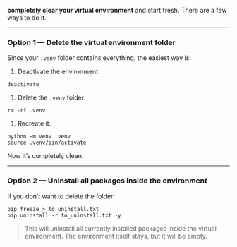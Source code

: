 **completely clear your virtual environment** and start fresh. There are a few ways to do it.

------

### **Option 1 — Delete the virtual environment folder**

Since your `.venv` folder contains everything, the easiest way is:

1. Deactivate the environment:

```
deactivate
```

1. Delete the `.venv` folder:

```
rm -rf .venv
```

1. Recreate it:

```
python -m venv .venv
source .venv/bin/activate
```

Now it’s completely clean.

------

### **Option 2 — Uninstall all packages inside the environment**

If you don’t want to delete the folder:

```
pip freeze > to_uninstall.txt
pip uninstall -r to_uninstall.txt -y
```

> This will uninstall all currently installed packages inside the virtual environment. The environment itself stays, but it will be empty.